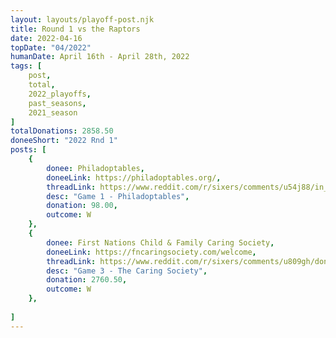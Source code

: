 ```yaml
---
layout: layouts/playoff-post.njk
title: Round 1 vs the Raptors
date: 2022-04-16
topDate: "04/2022"
humanDate: April 16th - April 28th, 2022
tags: [
    post,
    total,
    2022_playoffs,
    past_seasons,
    2021_season
]
totalDonations: 2858.50
doneeShort: "2022 Rnd 1"
posts: [
    {
        donee: Philadoptables,
        doneeLink: https://philadoptables.org/,
        threadLink: https://www.reddit.com/r/sixers/comments/u54j88/in_honor_of_the_76ers_playoffs_starting_today_im/,
        desc: "Game 1 - Philadoptables",
        donation: 98.00,
        outcome: W
    },
    {
        donee: First Nations Child & Family Caring Society,
        doneeLink: https://fncaringsociety.com/welcome,
        threadLink: https://www.reddit.com/r/sixers/comments/u809gh/donation_thread_lets_match_the_number_of_free/,
        desc: "Game 3 - The Caring Society",
        donation: 2760.50,
        outcome: W
    },
   
]
---
```

